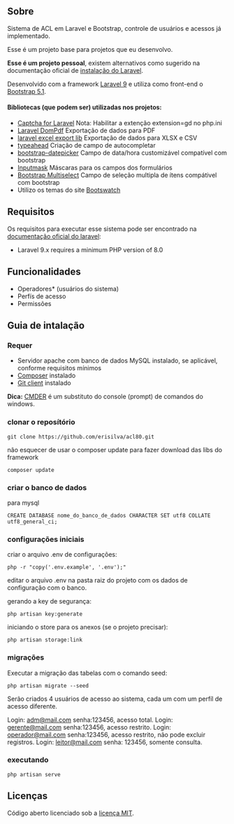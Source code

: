 ## Sobre

Sistema de ACL em Laravel e Bootstrap, controle de usuários e acessos já implementado. 

Esse é um projeto base para projetos que eu desenvolvo.

**Esse é um projeto pessoal**, existem alternativos como sugerido na documentação oficial de [instalação do Laravel](https://laravel.com/docs/9.x/installation).

Desenvolvido com a framework [Laravel 9](https://laravel.com/) e utiliza como front-end o [Bootstrap 5.1](https://getbootstrap.com/).

#### Bibliotecas (que podem ser) utilizadas nos projetos:

- [Captcha for Laravel](https://github.com/mewebstudio/captcha) Nota: Habilitar a extenção extension=gd no php.ini
- [Laravel DomPdf](https://github.com/barryvdh/laravel-dompdf) Exportação de dados para PDF
- [laravel excel export lib](https://laravel-excel.com/) Exportação de dados para XLSX e CSV
- [typeahead](https://github.com/corejavascript/typeahead.js) Criação de campo de autocompletar
- [bootstrap-datepicker](https://github.com/uxsolutions/bootstrap-datepicker) Campo de data/hora customizável compatível com bootstrap
- [Inputmask](https://github.com/RobinHerbots/Inputmask) Máscaras para os campos dos formulários
- [Bootstrap Multiselect](https://github.com/davidstutz/bootstrap-multiselect) Campo de seleção multipla de ítens compátivel com bootstrap
- Utilizo os temas do site [Bootswatch](https://bootswatch.com/)

## Requisitos

Os requisitos para executar esse sistema pode ser encontrado na [documentação oficial do laravel](https://laravel.com/docs/9.x):

- Laravel 9.x requires a minimum PHP version of 8.0

## Funcionalidades

- Operadores* (usuários do sistema)
- Perfís de acesso
- Permissões

## Guia de intalação

### Requer

- Servidor apache com banco de dados MySQL instalado, se aplicável, conforme requisitos mínimos
- [Composer](https://getcomposer.org/download/) instalado
- [Git client](https://git-scm.com/downloads) instalado

**Dica:** [CMDER](https://cmder.net/) é um substituto do console (prompt) de comandos do windows.

### clonar o reposítório

```
git clone https://github.com/erisilva/acl80.git
```

não esquecer de usar o composer update para fazer download das libs do framework

```
composer update
```

### criar o banco de dados

para mysql

```
CREATE DATABASE nome_do_banco_de_dados CHARACTER SET utf8 COLLATE utf8_general_ci;
```

### configurações iniciais

criar o arquivo .env de configurações:

```
php -r "copy('.env.example', '.env');"
```

editar o arquivo .env na pasta raiz do projeto com os dados de configuração com o banco.

gerando a key de segurança:

```
php artisan key:generate
```

iniciando o store para os anexos (se o projeto precisar):

```
php artisan storage:link
```

### migrações

Executar a migração das tabelas com o comando seed:

```
php artisan migrate --seed
```

Serão criados 4 usuários de acesso ao sistema, cada um com um perfíl de acesso diferente.

Login: adm@mail.com senha:123456, acesso total.
Login: gerente@mail.com senha:123456, acesso restrito.
Login: operador@mail.com senha:123456, acesso restrito, não pode excluir registros.
Login: leitor@mail.com senha: 123456, somente consulta.

### executando

```
php artisan serve
```

## Licenças

Código aberto licenciado sob a [licença MIT](https://opensource.org/licenses/MIT).
